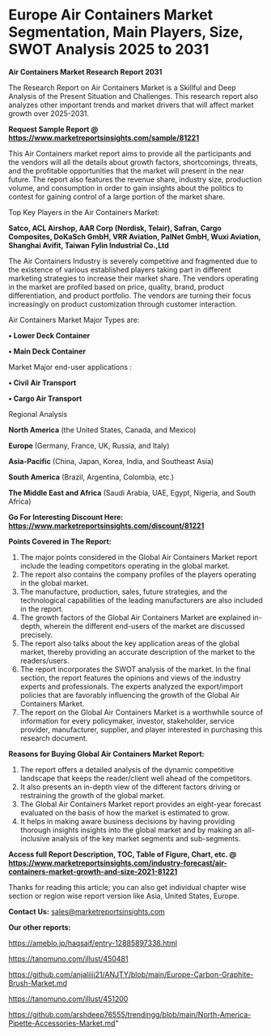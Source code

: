 # Europe Air Containers Market Segmentation, Main Players, Size, SWOT Analysis 2025 to 2031

<strong>Air Containers Market Research Report 2031</strong>

The Research Report on Air Containers Market is a Skillful and Deep Analysis of the Present Situation and Challenges. This research report also analyzes other important trends and market drivers that will affect market growth over 2025-2031.

<strong>Request Sample Report @ <a href=https://www.marketreportsinsights.com/sample/81221>https://www.marketreportsinsights.com/sample/81221</a></strong>

This Air Containers market report aims to provide all the participants and the vendors will all the details about growth factors, shortcomings, threats, and the profitable opportunities that the market will present in the near future. The report also features the revenue share, industry size, production volume, and consumption in order to gain insights about the politics to contest for gaining control of a large portion of the market share.

Top Key Players in the Air Containers Market:

<strong>Satco, ACL Airshop, AAR Corp (Nordisk, Telair), Safran, Cargo Composites, DoKaSch GmbH, VRR Aviation, PalNet GmbH, Wuxi Aviation, Shanghai Avifit, Taiwan Fylin Industrial Co.,Ltd</strong>

The Air Containers Industry is severely competitive and fragmented due to the existence of various established players taking part in different marketing strategies to increase their market share. The vendors operating in the market are profiled based on price, quality, brand, product differentiation, and product portfolio. The vendors are turning their focus increasingly on product customization through customer interaction.

Air Containers Market Major Types are:

<strong>• Lower Deck Container

• Main Deck Container</strong>

Market Major end-user applications :

<strong>• Civil Air Transport

• Cargo Air Transport</strong>

Regional Analysis

</u><strong><b>North America</b></strong> (the United States, Canada, and Mexico)

<strong><b>Europe </b></strong>(Germany, France, UK, Russia, and Italy)

<strong><b>Asia-Pacific</b></strong> (China, Japan, Korea, India, and Southeast Asia)

<strong><b>South America</b></strong> (Brazil, Argentina, Colombia, etc.)

<strong><b>The Middle East and Africa</b></strong> (Saudi Arabia, UAE, Egypt, Nigeria, and South Africa)

<strong>Go For Interesting Discount Here: <a href=https://www.marketreportsinsights.com/discount/81221>https://www.marketreportsinsights.com/discount/81221</a></strong>

<strong>Points Covered in The Report:</strong>
<ol>
  <li>The major points considered in the Global Air Containers Market report include the leading competitors operating in the global market.</li>
  <li>The report also contains the company profiles of the players operating in the global market.</li>
  <li>The manufacture, production, sales, future strategies, and the technological capabilities of the leading manufacturers are also included in the report.</li>
  <li>The growth factors of the Global Air Containers Market are explained in-depth, wherein the different end-users of the market are discussed precisely.</li>
  <li>The report also talks about the key application areas of the global market, thereby providing an accurate description of the market to the readers/users.</li>
  <li>The report incorporates the SWOT analysis of the market. In the final section, the report features the opinions and views of the industry experts and professionals. The experts analyzed the export/import policies that are favorably influencing the growth of the Global Air Containers Market.</li>
  <li>The report on the Global Air Containers Market is a worthwhile source of information for every policymaker, investor, stakeholder, service provider, manufacturer, supplier, and player interested in purchasing this research document.</li>
</ol>
<strong>Reasons for Buying Global Air Containers Market Report:</strong>

<ol>
  <li>The report offers a detailed analysis of the dynamic competitive landscape that keeps the reader/client well ahead of the competitors.</li>
  <li>It also presents an in-depth view of the different factors driving or restraining the growth of the global market.</li>
  <li>The Global Air Containers Market report provides an eight-year forecast evaluated on the basis of how the market is estimated to grow.</li>
  <li>It helps in making aware business decisions by having providing thorough insights insights into the global market and by making an all-inclusive analysis of the key market segments and sub-segments.</li>
</ol>
<strong>Access full Report Description, TOC, Table of Figure, Chart, etc. @ <a href=https://www.marketreportsinsights.com/industry-forecast/air-containers-market-growth-and-size-2021-81221>https://www.marketreportsinsights.com/industry-forecast/air-containers-market-growth-and-size-2021-81221</a></strong>


Thanks for reading this article; you can also get individual chapter wise section or region wise report version like Asia, United States, Europe.

<strong>Contact Us:</strong>
sales@marketreportsinsights.com

<strong>Our other reports:</strong>

<a href=https://ameblo.jp/haqsaif/entry-12885897338.html>https://ameblo.jp/haqsaif/entry-12885897338.html</a>

<a href=https://tanomuno.com/illust/450481>https://tanomuno.com/illust/450481</a>

<a href=https://github.com/anjaliiii21/ANJTY/blob/main/Europe-Carbon-Graphite-Brush-Market.md>https://github.com/anjaliiii21/ANJTY/blob/main/Europe-Carbon-Graphite-Brush-Market.md</a>

<a href=https://tanomuno.com/illust/451200>https://tanomuno.com/illust/451200</a>

<a href=https://github.com/arshdeep76555/trendingg/blob/main/North-America-Pipette-Accessories-Market.md>https://github.com/arshdeep76555/trendingg/blob/main/North-America-Pipette-Accessories-Market.md</a>"
